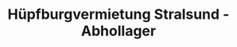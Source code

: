 ---
title: "Hüpfburgvermietung Stralsund - Abhollager"
url: /luessow/huepfburgvermietung-stralsund-abhollager/
shop: Mieten
---